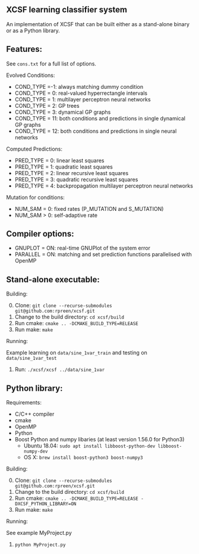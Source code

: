 XCSF learning classifier system
------------------------

An implementation of XCSF that can be built either as a stand-alone binary or
as a Python library.

Features:
------------------------
See `cons.txt` for a full list of options.

Evolved Conditions:

- COND_TYPE =-1: always matching dummy condition
- COND_TYPE = 0: real-valued hyperrectangle intervals
- COND_TYPE = 1: multilayer perceptron neural networks
- COND_TYPE = 2: GP trees
- COND_TYPE = 3: dynamical GP graphs
- COND_TYPE = 11: both conditions and predictions in single dynamical GP graphs
- COND_TYPE = 12: both conditions and predictions in single neural networks

Computed Predictions:

- PRED_TYPE = 0: linear least squares
- PRED_TYPE = 1: quadratic least squares
- PRED_TYPE = 2: linear recursive least squares
- PRED_TYPE = 3: quadratic recursive least squares
- PRED_TYPE = 4: backpropagation multilayer perceptron neural networks
 
Mutation for conditions:
- NUM_SAM = 0: fixed rates (P_MUTATION and S_MUTATION)
- NUM_SAM > 0: self-adaptive rate
 
Compiler options:
------------------------

- GNUPLOT = ON: real-time GNUPlot of the system error
- PARALLEL = ON: matching and set prediction functions parallelised with OpenMP
  
Stand-alone executable:
------------------------

Building:

0. Clone: `git clone --recurse-submodules git@github.com:rpreen/xcsf.git`
1. Change to the build directory: `cd xcsf/build`
2. Run cmake: `cmake .. -DCMAKE_BUILD_TYPE=RELEASE`
3. Run make: `make`

Running:

Example learning on `data/sine_1var_train` and testing on `data/sine_1var_test`

1. Run: `./xcsf/xcsf ../data/sine_1var`              

Python library:
------------------------

Requirements:

- C/C++ compiler
- cmake
- OpenMP
- Python
- Boost Python and numpy libaries (at least version 1.56.0 for Python3)
	+ Ubuntu 18.04: `sudo apt install libboost-python-dev libboost-numpy-dev`
	+ OS X: `brew install boost-python3 boost-numpy3`

Building:

0. Clone: `git clone --recurse-submodules git@github.com:rpreen/xcsf.git`
1. Change to the build directory: `cd xcsf/build`
2. Run cmake: `cmake .. -DCMAKE_BUILD_TYPE=RELEASE -DXCSF_PYTHON_LIBRARY=ON`
3. Run make: `make`

Running:

See example MyProject.py

1. `python MyProject.py`
